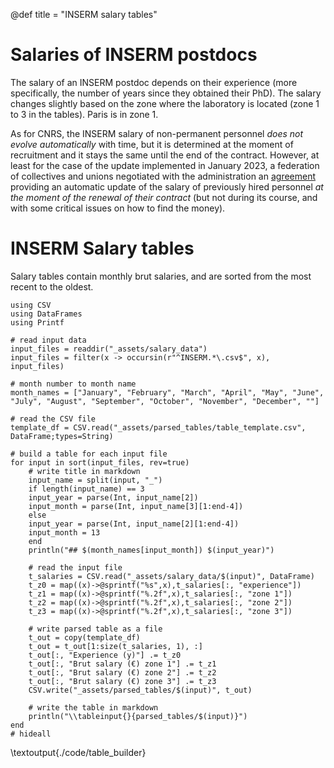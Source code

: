@def title = "INSERM salary tables"

# Salaries of INSERM postdocs
The salary of an INSERM postdoc depends on their experience (more specifically, the number of years since they obtained their PhD).
The salary changes slightly based on the zone where the laboratory is located (zone 1 to 3 in the tables). 
Paris is in zone 1.

As for CNRS, the INSERM salary of non-permanent personnel _does not evolve automatically_ with time, but it is determined at the moment of recruitment and it stays the same until the end of the contract.
However, at least for the case of the update implemented in January 2023, a federation of collectives and unions negotiated with the administration an [agreement](https://web.sntrscgt.fr/spip.php?article3423) providing an automatic update of the salary of previously hired personnel _at the moment of the renewal of their contract_ (but not during its course, and with some critical issues on how to find the money).

# INSERM Salary tables

Salary tables contain monthly brut salaries, and are sorted from the most recent to the oldest.


```julia:./code/table_builder
using CSV
using DataFrames
using Printf

# read input data
input_files = readdir("_assets/salary_data")
input_files = filter(x -> occursin(r"^INSERM.*\.csv$", x), input_files)

# month number to month name
month_names = ["January", "February", "March", "April", "May", "June", "July", "August", "September", "October", "November", "December", ""]

# read the CSV file
template_df = CSV.read("_assets/parsed_tables/table_template.csv", DataFrame;types=String)

# build a table for each input file
for input in sort(input_files, rev=true)
    # write title in markdown
    input_name = split(input, "_")
    if length(input_name) == 3
	input_year = parse(Int, input_name[2])
	input_month = parse(Int, input_name[3][1:end-4])
    else
	input_year = parse(Int, input_name[2][1:end-4])
	input_month = 13
    end
    println("## $(month_names[input_month]) $(input_year)")

    # read the input file
    t_salaries = CSV.read("_assets/salary_data/$(input)", DataFrame)
    t_z0 = map((x)->@sprintf("%s",x),t_salaries[:, "experience"])
    t_z1 = map((x)->@sprintf("%.2f",x),t_salaries[:, "zone 1"])
    t_z2 = map((x)->@sprintf("%.2f",x),t_salaries[:, "zone 2"])
    t_z3 = map((x)->@sprintf("%.2f",x),t_salaries[:, "zone 3"])

    # write parsed table as a file
    t_out = copy(template_df)
    t_out = t_out[1:size(t_salaries, 1), :]
    t_out[:, "Experience (y)"] .= t_z0
    t_out[:, "Brut salary (€) zone 1"] .= t_z1
    t_out[:, "Brut salary (€) zone 2"] .= t_z2
    t_out[:, "Brut salary (€) zone 3"] .= t_z3
    CSV.write("_assets/parsed_tables/$(input)", t_out)

    # write the table in markdown
    println("\\tableinput{}{parsed_tables/$(input)}")
end
# hideall
```

\textoutput{./code/table_builder}
